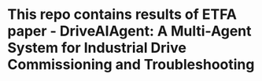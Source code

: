 # This repo contains results of ETFA paper - DriveAIAgent: A Multi-Agent System for Industrial Drive Commissioning and Troubleshooting
